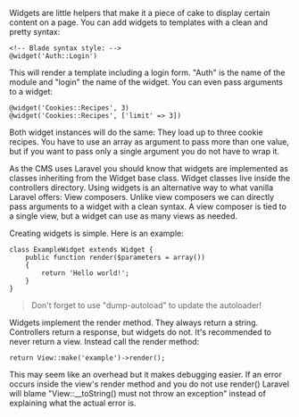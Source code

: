 Widgets are little helpers that make it a piece of cake to display certain content on a page. You can add widgets to templates with a clean and pretty syntax:

    <!-- Blade syntax style: -->
    @widget('Auth::Login')

This will render a template including a login form. "Auth" is the name of the module and "login" the name of the widget. You can even pass arguments to a widget:

    @widget('Cookies::Recipes', 3)
    @widget('Cookies::Recipes', ['limit' => 3])

Both widget instances will do the same: They load up to three cookie recipes. You have to use an array as argument to pass more than one value, but if you want to pass only a single argument you do not have to wrap it.

As the CMS uses Laravel you should know that widgets are implemented as classes inheriting from the Widget base class. Widget classes live inside the controllers directory. Using widgets is an alternative way to what vanilla Laravel offers: View composers. Unlike view composers we can directly pass arguments to a widget with a clean syntax. A view composer is tied to a single view, but a widget can use as many views as needed.

Creating widgets is simple. Here is an example:

    class ExampleWidget extends Widget {
        public function render($parameters = array())
        {
            return 'Hello world!';
        }
    }

> Don't forget to use "dump-autoload" to update the autoloader!

Widgets implement the render method. They always return a string. Controllers return a response, but widgets do not. It's recommended to never return a view. Instead call the render method:

    return View::make('example')->render();

This may seem like an overhead but it makes debugging easier. If an error occurs inside the view's render method and you do not use render() Laravel will blame "View::__toString() must not throw an exception" instead of explaining what the actual error is.
